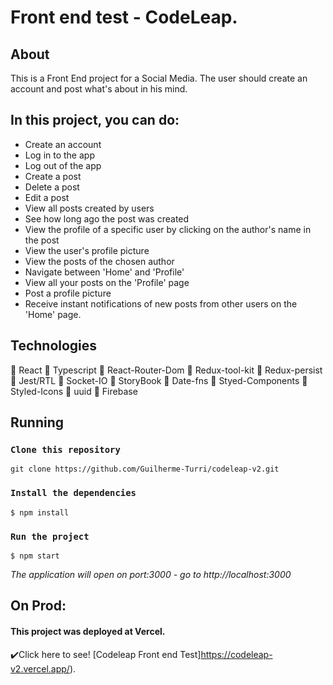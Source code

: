 # Front end test - CodeLeap.

## About

This is a Front End project for a Social Media. The user should create an account and post what's about in his mind.

## In this project, you can do:


- Create an account
- Log in to the app
- Log out of the app
- Create a post
- Delete a post
- Edit a post
- View all posts created by users
- See how long ago the post was created
- View the profile of a specific user by clicking on the author's name in the post
- View the user's profile picture
- View the posts of the chosen author
- Navigate between 'Home' and 'Profile'
- View all your posts on the 'Profile' page
- Post a profile picture
- Receive instant notifications of new posts from other users on the 'Home' page.

## Technologies

:large_blue_circle: React
:large_blue_circle: Typescript
:large_blue_circle: React-Router-Dom
:large_blue_circle: Redux-tool-kit
:large_blue_circle: Redux-persist
:large_blue_circle: Jest/RTL
:large_blue_circle: Socket-IO
:large_blue_circle: StoryBook
:large_blue_circle: Date-fns
:large_blue_circle: Styed-Components
:large_blue_circle: Styled-Icons
:large_blue_circle: uuid
:large_blue_circle: Firebase


## Running

### `Clone this repository`
 ~~~
 git clone https://github.com/Guilherme-Turri/codeleap-v2.git
~~~
### `Install the dependencies`
 ~~~
$ npm install
~~~

### `Run the project`
 ~~~
$ npm start
~~~
*The application will open on port:3000 - go to http://<area>localhost:3000*

## On Prod:
#### This project was deployed at **Vercel**.  
:heavy_check_mark:Click here to see! [Codeleap Front end Test]https://codeleap-v2.vercel.app/).




